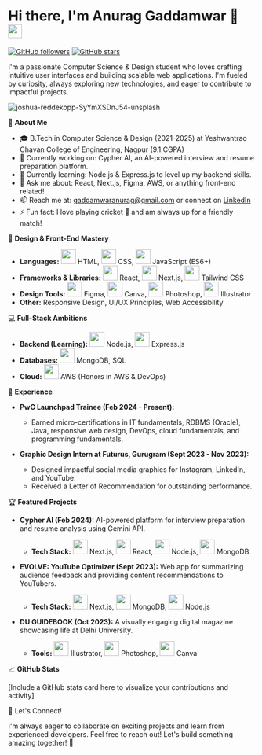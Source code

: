 # Hi there, I'm Anurag Gaddamwar 👋 <img src="https://media.giphy.com/media/hvRJCLFzcasrR4ia7z/giphy.gif" width="28px">

[![GitHub followers](https://img.shields.io/github/followers/Anurag-Gaddamwar?style=social&label=Follow&logo=github)](https://github.com/Anurag-Gaddamwar)  [![GitHub stars](https://img.shields.io/github/stars/Anurag-Gaddamwar?style=social&label=Star&logo=github)](https://github.com/Anurag-Gaddamwar)

I'm a passionate Computer Science & Design student who loves crafting intuitive user interfaces and building scalable web applications. I'm fueled by curiosity, always exploring new technologies, and eager to contribute to impactful projects.

![joshua-reddekopp-SyYmXSDnJ54-unsplash](https://github.com/Anurag-Gaddamwar/Anurag-Gaddamwar/assets/123613177/c723f607-5443-42e2-abf7-e9f92aecde80)



🚀 **About Me**

- 🎓 B.Tech in Computer Science & Design (2021-2025) at Yeshwantrao Chavan College of Engineering, Nagpur (9.1 CGPA)
- 🔭 Currently working on: Cypher AI, an AI-powered interview and resume preparation platform.
- 🌱 Currently learning: Node.js & Express.js to level up my backend skills. 
- 💬 Ask me about: React, Next.js, Figma, AWS, or anything front-end related!
- 📫 Reach me at: gaddamwaranurag@gmail.com or connect on [LinkedIn](https://www.linkedin.com/in/anurag-gaddamwar/)
- ⚡ Fun fact: I love playing cricket 🏏 and am always up for a friendly match!

🎨 **Design & Front-End Mastery**

- **Languages:** <img src="https://cdn.jsdelivr.net/gh/devicons/devicon/icons/html5/html5-original.svg" width="30px"> HTML, <img src="https://cdn.jsdelivr.net/gh/devicons/devicon/icons/css3/css3-original.svg" width="30px"> CSS, <img src="https://cdn.jsdelivr.net/gh/devicons/devicon/icons/javascript/javascript-original.svg" width="30px"> JavaScript (ES6+)
- **Frameworks & Libraries:** <img src="https://cdn.jsdelivr.net/gh/devicons/devicon/icons/react/react-original.svg" width="30px"> React, <img src="https://cdn.jsdelivr.net/gh/devicons/devicon/icons/nextjs/nextjs-original.svg" width="30px"> Next.js, <img src="https://cdn.jsdelivr.net/gh/devicons/devicon/icons/tailwindcss/tailwindcss-plain.svg" width="30px"> Tailwind CSS
- **Design Tools:** <img src="https://cdn.jsdelivr.net/gh/devicons/devicon/icons/figma/figma-original.svg" width="30px"> Figma, <img src="https://cdn.jsdelivr.net/gh/devicons/devicon/icons/canva/canva-original.svg" width="30px"> Canva, <img src="https://cdn.jsdelivr.net/gh/devicons/devicon/icons/photoshop/photoshop-plain.svg" width="30px"> Photoshop, <img src="https://cdn.jsdelivr.net/gh/devicons/devicon/icons/illustrator/illustrator-plain.svg" width="30px"> Illustrator
- **Other:** Responsive Design, UI/UX Principles, Web Accessibility

💻 **Full-Stack Ambitions**

- **Backend (Learning):**  <img src="https://cdn.jsdelivr.net/gh/devicons/devicon/icons/nodejs/nodejs-original.svg" width="30px"> Node.js, <img src="https://cdn.jsdelivr.net/gh/devicons/devicon/icons/express/express-original.svg" width="30px"> Express.js
- **Databases:** <img src="https://cdn.jsdelivr.net/gh/devicons/devicon/icons/mongodb/mongodb-original.svg" width="30px"> MongoDB, SQL
- **Cloud:** <img src="https://cdn.jsdelivr.net/gh/devicons/devicon/icons/amazonwebservices/amazonwebservices-original.svg" width="30px"> AWS (Honors in AWS & DevOps)

💼 **Experience**

- **PwC Launchpad Trainee (Feb 2024 - Present):**
  - Earned micro-certifications in IT fundamentals, RDBMS (Oracle), Java, responsive web design, DevOps, cloud fundamentals, and programming fundamentals.

- **Graphic Design Intern at Futurus, Gurugram (Sept 2023 - Nov 2023):**
  - Designed impactful social media graphics for Instagram, LinkedIn, and YouTube.
  - Received a Letter of Recommendation for outstanding performance.

🏆 **Featured Projects**

- **Cypher AI (Feb 2024):**  AI-powered platform for interview preparation and resume analysis using Gemini API.
  - **Tech Stack:** <img src="https://cdn.jsdelivr.net/gh/devicons/devicon/icons/nextjs/nextjs-original.svg" width="30px"> Next.js, <img src="https://cdn.jsdelivr.net/gh/devicons/devicon/icons/react/react-original.svg" width="30px"> React, <img src="https://cdn.jsdelivr.net/gh/devicons/devicon/icons/nodejs/nodejs-original.svg" width="30px"> Node.js, <img src="https://cdn.jsdelivr.net/gh/devicons/devicon/icons/mongodb/mongodb-original.svg" width="30px"> MongoDB

- **EVOLVE: YouTube Optimizer (Sept 2023):** Web app for summarizing audience feedback and providing content recommendations to YouTubers.
  - **Tech Stack:** <img src="https://cdn.jsdelivr.net/gh/devicons/devicon/icons/nextjs/nextjs-original.svg" width="30px"> Next.js, <img src="https://cdn.jsdelivr.net/gh/devicons/devicon/icons/mongodb/mongodb-original.svg" width="30px"> MongoDB, <img src="https://cdn.jsdelivr.net/gh/devicons/devicon/icons/nodejs/nodejs-original.svg" width="30px"> Node.js

- **DU GUIDEBOOK (Oct 2023):** A visually engaging digital magazine showcasing life at Delhi University.
  - **Tools:** <img src="https://cdn.jsdelivr.net/gh/devicons/devicon/icons/illustrator/illustrator-plain.svg" width="30px"> Illustrator, <img src="https://cdn.jsdelivr.net/gh/devicons/devicon/icons/photoshop/photoshop-plain.svg" width="30px"> Photoshop, <img src="https://cdn.jsdelivr.net/gh/devicons/devicon/icons/canva/canva-original.svg" width="30px"> Canva

📈 **GitHub Stats**

[Include a GitHub stats card here to visualize your contributions and activity]

🤝 Let's Connect!

I'm always eager to collaborate on exciting projects and learn from experienced developers. Feel free to reach out! Let's build something amazing together! 🚀
